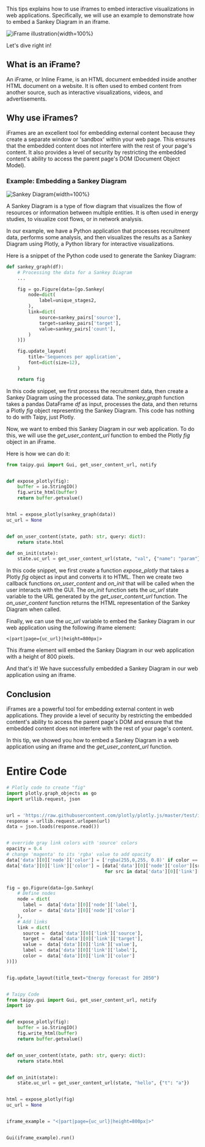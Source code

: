 This tips explains how to use iframes to embed interactive visualizations in web 
applications. Specifically, we will use an example to demonstrate how to embed a 
Sankey Diagram in an iframe.

![iFrame illustration](iframes_illustration.png){width=100%}

Let's dive right in!

## What is an iFrame?

An iFrame, or Inline Frame, is an HTML document embedded inside another HTML document 
on a website. It is often used to embed content from another source, such as 
interactive visualizations, videos, and advertisements.

## Why use iFrames?

iFrames are an excellent tool for embedding external content because they create a 
separate window or 'sandbox' within your web page. This ensures that the embedded 
content does not interfere with the rest of your page's content. It also provides a 
level of security by restricting the embedded content's ability to access the parent 
page's DOM (Document Object Model).

### Example: Embedding a Sankey Diagram

![Sankey Diagram](sankey_diagram.png){width=100%}

A Sankey Diagram is a type of flow diagram that visualizes the flow of resources or 
information between multiple entities. It is often used in energy studies, to 
visualize cost flows, or in network analysis.

In our example, we have a Python application that processes recruitment data, 
performs some analysis, and then visualizes the results as a Sankey Diagram using 
Plotly, a Python library for interactive visualizations.

Here is a snippet of the Python code used to generate the Sankey Diagram:

```python
def sankey_graph(df):
    # Processing the data for a Sankey Diagram
    ...

    fig = go.Figure(data=[go.Sankey(
        node=dict(
            label=unique_stages2, 
        ),
        link=dict(
            source=sankey_pairs['source'],
            target=sankey_pairs['target'],
            value=sankey_pairs['count'],
        )
    )])

    fig.update_layout(
        title='Sequences per application',
        font=dict(size=12),
    )

    return fig
```

In this code snippet, we first process the recruitment data, then create a Sankey 
Diagram using the processed data. The *sankey_graph* function takes a pandas 
DataFrame *df* as input, processes the data, and then returns a Plotly *fig* object 
representing the Sankey Diagram. This code has nothing to do with Taipy, just Plotly.

Now, we want to embed this Sankey Diagram in our web application. To do this, we will 
use the *get_user_content_url* function to embed the Plotly *fig* object in an iFrame.

Here is how we can do it:

```python
from taipy.gui import Gui, get_user_content_url, notify


def expose_plotly(fig):
    buffer = io.StringIO()
    fig.write_html(buffer)
    return buffer.getvalue()


html = expose_plotly(sankey_graph(data))
uc_url = None


def on_user_content(state, path: str, query: dict):
    return state.html

def on_init(state):
    state.uc_url = get_user_content_url(state, "val", {"name": "param"})
```

In this code snippet, we first create a function *expose_plotly* that takes a Plotly 
*fig* object as input and converts it to HTML. Then we create two callback functions 
*on_user_content* and *on_init* that will be called when the user interacts with the 
GUI. The *on_init* function sets the *uc_url* state variable to the URL generated by 
the *get_user_content_url* function. The *on_user_content* function returns the HTML 
representation of the Sankey Diagram when called.

Finally, we can use the *uc_url* variable to embed the Sankey Diagram in our web application using the following iframe element:


`<|part|page={uc_url}|height=800px|>`

This iframe element will embed the Sankey Diagram in our web application with a 
height of 800 pixels.

And that's it! We have successfully embedded a Sankey Diagram in our web application 
using an iframe.

## Conclusion

iFrames are a powerful tool for embedding external content in web applications. They 
provide a level of security by restricting the embedded content's ability to access 
the parent page's DOM and ensure that the embedded content does not interfere with 
the rest of your page's content.

In this tip, we showed you how to embed a Sankey Diagram in a web application using 
an iframe and the *get_user_content_url* function.

# Entire Code

```python
# Plotly code to create "fig"
import plotly.graph_objects as go
import urllib.request, json


url = 'https://raw.githubusercontent.com/plotly/plotly.js/master/test/image/mocks/sankey_energy.json'
response = urllib.request.urlopen(url)
data = json.loads(response.read())


# override gray link colors with 'source' colors
opacity = 0.4
# change 'magenta' to its 'rgba' value to add opacity
data['data'][0]['node']['color'] = ['rgba(255,0,255, 0.8)' if color == "magenta" else color for color in data['data'][0]['node']['color']]
data['data'][0]['link']['color'] = [data['data'][0]['node']['color'][src].replace("0.8", str(opacity))
                                    for src in data['data'][0]['link']['source']]


fig = go.Figure(data=[go.Sankey(
    # Define nodes
    node = dict(
      label =  data['data'][0]['node']['label'],
      color =  data['data'][0]['node']['color']
    ),
    # Add links
    link = dict(
      source =  data['data'][0]['link']['source'],
      target =  data['data'][0]['link']['target'],
      value =  data['data'][0]['link']['value'],
      label =  data['data'][0]['link']['label'],
      color =  data['data'][0]['link']['color']
))])


fig.update_layout(title_text="Energy forecast for 2050")


# Taipy Code
from taipy.gui import Gui, get_user_content_url, notify
import io


def expose_plotly(fig):
    buffer = io.StringIO()
    fig.write_html(buffer)
    return buffer.getvalue()


def on_user_content(state, path: str, query: dict):
    return state.html


def on_init(state):
    state.uc_url = get_user_content_url(state, "hello", {"t": "a"})


html = expose_plotly(fig)
uc_url = None


iframe_example = "<|part|page={uc_url}|height=800px|>"


Gui(iframe_example).run()
```
